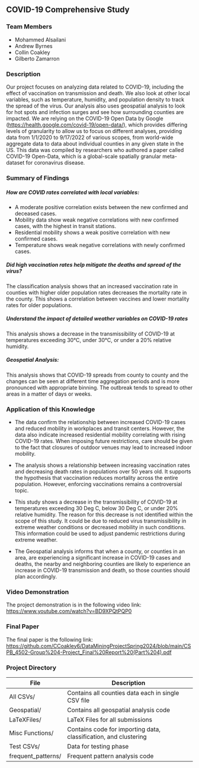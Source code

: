 ## COVID-19 Comprehensive Study

### Team Members

- Mohammed Alsailani
- Andrew Byrnes
- Collin Coakley
- Gilberto Zamarron


### Description
Our project focuses on analyzing data related to COVID-19, including the effect of vaccination on transmission and death. We also look at other local variables, such as temperature, humidity, and population density to track the spread of the virus. Our analysis also uses geospatial analysis to look for hot spots and infection surges and see how surrounding counties are impacted. We are relying on the COVID-19 Open Data by Google (https://health.google.com/covid-19/open-data/), which provides differing levels of granularity to allow us to focus on different analyses, providing data from 1/1/2020 to 9/17/2022 of various scopes, from world-wide aggregate data to data about individual counties in any given state in the US. This data was compiled by researchers who authored a paper called COVID-19 Open-Data, which is a global-scale spatially granular meta-dataset for coronavirus disease.


### Summary of Findings


##### How are COVID rates correlated with local variables:
- A moderate positive correlation exists between the new confirmed and deceased cases.
- Mobility data show weak negative correlations with new confirmed cases, with the highest in transit stations.
- Residential mobility shows a weak positive correlation with new confirmed cases.
- Temperature shows weak negative correlations with newly confirmed cases.

##### Did high vaccination rates help mitigate the deaths and spread of the virus?
The classification analysis shows that an increased vaccination rate in counties with higher older population rates decreases the mortality rate in the county. This shows a correlation between vaccines and lower mortality rates for older populations.


##### Understand the impact of detailed weather variables on COVID-19 rates
This analysis shows a decrease in the transmissibility of COVID-19 at temperatures exceeding 30°C, under 30°C, or under a 20% relative humidity.


##### Geospatial Analysis:
This analysis shows that COVID-19 spreads from county to county and the changes can be seen at different time aggregation periods and is more pronounced with appropriate binning. The outbreak tends to spread to other areas in a matter of days or weeks.


### Application of this Knowledge

- The data confirm the relationship between increased COVID-19 cases and reduced mobility in workplaces and transit centers. However, the data also indicate increased residential mobility correlating with rising COVID-19 rates. When imposing future restrictions, care should be given to the fact that closures of outdoor venues may lead to increased indoor mobility.

- The analysis shows a relationship between increasing vaccination rates and decreasing death rates in populations over 50 years old. It supports the hypothesis that vaccination reduces mortality across the entire population. However, enforcing vaccinations remains a controversial topic.

- This study shows a decrease in the transmissibility of COVID-19 at temperatures exceeding 30 Deg C, below 30 Deg C, or under 20% relative humidity. The reason for this decrease is not identified within the scope of this study. It could be due to reduced virus transmissibility in extreme weather conditions or decreased mobility in such conditions. This information could be used to adjust pandemic restrictions during extreme weather.

- The Geospatial analysis informs that when a county, or counties in an area, are experiencing a significant increase in COVID-19 cases and deaths, the nearby and neighboring counties are likely to experience an increase in COVID-19 transmission and death, so those counties should plan accordingly. 


### Video Demonstration 
The project demonstration is in the following video link: https://www.youtube.com/watch?v=BD9XPQtPQP0


### Final Paper
The final paper is the following link: https://github.com/CCoakley6/DataMiningProjectSpring2024/blob/main/CSPB_4502-Group%204-Project_Final%20Report%20(Part%204).pdf


### Project Directory

| File | Description |
|---|---|
| All CSVs/     | Contains all counties data each in single CSV file |
| Geospatial/   | Contains all geospatial analysis code |
| LaTeXFiles/   | LaTeX Files for all submissions |
| Misc Functions/              | Contains code for importing data, classification, and clustering  |
|Test CSVs/            | Data for testing phase |
| frequent_patterns/              | Frequent pattern analysis code  |
